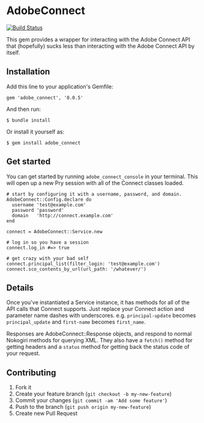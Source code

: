 # AdobeConnect

[![Build Status](https://secure.travis-ci.org/zachpendleton/adobe_connect.png)](http://travis-ci.org/zachpendleton/adobe_connect)

This gem provides a wrapper for interacting with the Adobe Connect API that
(hopefully) sucks less than interacting with the Adobe Connect API by itself.

## Installation

Add this line to your application's Gemfile:

    gem 'adobe_connect', '0.0.5'

And then run:

    $ bundle install

Or install it yourself as:

    $ gem install adobe_connect

## Get started

You can get started by running `adobe_connect_console` in your terminal. This
will open up a new Pry session with all of the Connect classes loaded.

    # start by configuring it with a username, password, and domain.
    AdobeConnect::Config.declare do
      username 'test@example.com'
      password 'password'
      domain   'http://connect.example.com'
    end

    connect = AdobeConnect::Service.new

    # log in so you have a session
    connect.log_in #=> true

    # get crazy with your bad self
    connect.principal_list(filter_login: 'test@example.com')
    connect.sco_contents_by_url(url_path: '/whatever/')

## Details

Once you've instantiated a Service instance, it has methods for all of the API
calls that Connect supports. Just replace your Connect action and parameter
name dashes with underscores. e.g. `principal-update` becomes
`principal_update` and `first-name` becomes `first_name`.

Responses are AdobeConnect::Response objects, and respond to normal Nokogiri
methods for querying XML. They also have a `fetch()` method for getting headers
and a `status` method for getting back the status code of your request.

## Contributing

1. Fork it
2. Create your feature branch (`git checkout -b my-new-feature`)
3. Commit your changes (`git commit -am 'Add some feature'`)
4. Push to the branch (`git push origin my-new-feature`)
5. Create new Pull Request
